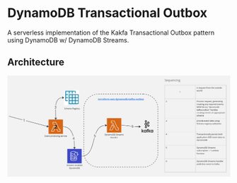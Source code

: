 # DynamoDB Transactional Outbox

A serverless implementation of the Kakfa Transactional Outbox pattern using DynamoDB w/ DynamoDB Streams.


## Architecture

![Architecture](./architecture.jpg)